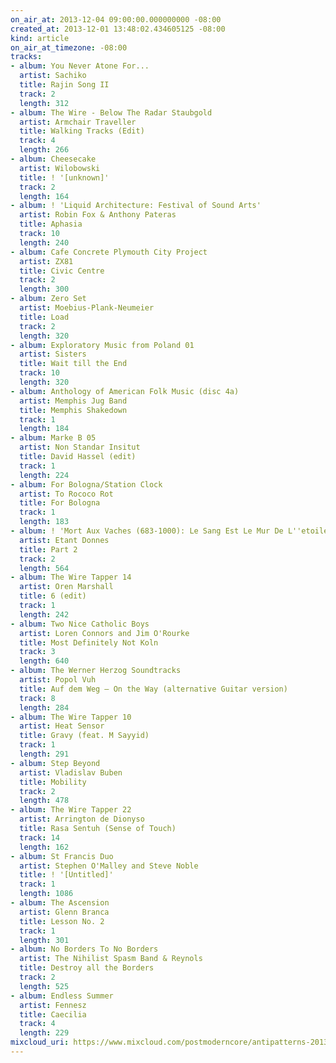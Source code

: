 ```yaml
---
on_air_at: 2013-12-04 09:00:00.000000000 -08:00
created_at: 2013-12-01 13:48:02.434605125 -08:00
kind: article
on_air_at_timezone: -08:00
tracks:
- album: You Never Atone For...
  artist: Sachiko
  title: Rajin Song II
  track: 2
  length: 312
- album: The Wire - Below The Radar Staubgold
  artist: Armchair Traveller
  title: Walking Tracks (Edit)
  track: 4
  length: 266
- album: Cheesecake
  artist: Wilobowski
  title: ! '[unknown]'
  track: 2
  length: 164
- album: ! 'Liquid Architecture: Festival of Sound Arts'
  artist: Robin Fox & Anthony Pateras
  title: Aphasia
  track: 10
  length: 240
- album: Cafe Concrete Plymouth City Project
  artist: ZX81
  title: Civic Centre
  track: 2
  length: 300
- album: Zero Set
  artist: Moebius-Plank-Neumeier
  title: Load
  track: 2
  length: 320
- album: Exploratory Music from Poland 01
  artist: Sisters
  title: Wait till the End
  track: 10
  length: 320
- album: Anthology of American Folk Music (disc 4a)
  artist: Memphis Jug Band
  title: Memphis Shakedown
  track: 1
  length: 184
- album: Marke B 05
  artist: Non Standar Insitut
  title: David Hassel (edit)
  track: 1
  length: 224
- album: For Bologna/Station Clock
  artist: To Rococo Rot
  title: For Bologna
  track: 1
  length: 183
- album: ! 'Mort Aux Vaches (683-1000): Le Sang Est Le Mur De L''etoile'
  artist: Etant Donnes
  title: Part 2
  track: 2
  length: 564
- album: The Wire Tapper 14
  artist: Oren Marshall
  title: 6 (edit)
  track: 1
  length: 242
- album: Two Nice Catholic Boys
  artist: Loren Connors and Jim O'Rourke
  title: Most Definitely Not Koln
  track: 3
  length: 640
- album: The Werner Herzog Soundtracks
  artist: Popol Vuh
  title: Auf dem Weg – On the Way (alternative Guitar version)
  track: 8
  length: 284
- album: The Wire Tapper 10
  artist: Heat Sensor
  title: Gravy (feat. M Sayyid)
  track: 1
  length: 291
- album: Step Beyond
  artist: Vladislav Buben
  title: Mobility
  track: 2
  length: 478
- album: The Wire Tapper 22
  artist: Arrington de Dionyso
  title: Rasa Sentuh (Sense of Touch)
  track: 14
  length: 162
- album: St Francis Duo
  artist: Stephen O'Malley and Steve Noble
  title: ! '[Untitled]'
  track: 1
  length: 1086
- album: The Ascension
  artist: Glenn Branca
  title: Lesson No. 2
  track: 1
  length: 301
- album: No Borders To No Borders
  artist: The Nihilist Spasm Band & Reynols
  title: Destroy all the Borders
  track: 2
  length: 525
- album: Endless Summer
  artist: Fennesz
  title: Caecilia
  track: 4
  length: 229
mixcloud_uri: https://www.mixcloud.com/postmoderncore/antipatterns-2013-12-04/
---
```

